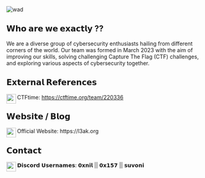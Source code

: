 
![wad](https://github.com/L3AK-TEAM/.github/assets/102762345/d6aee2d0-663f-451e-b2cb-abe9dd74ef6a)

## 𝗪𝗵𝗼 𝗮𝗿𝗲 𝘄𝗲 𝗲𝘅𝗮𝗰𝘁𝗹𝘆 ??

We are a diverse group of cybersecurity enthusiasts hailing from different corners of the world. Our team was formed in March 2023 with the aim of improving our skills, solving challenging Capture The Flag (CTF) challenges, and exploring various aspects of cybersecurity together. 

## 𝗘𝘅𝘁𝗲𝗿𝗻𝗮𝗹 𝗥𝗲𝗳𝗲𝗿𝗲𝗻𝗰𝗲𝘀

<p1>
  <img height="25" width="25" align="left" src="https://github.com/L3AK-TEAM/.github/assets/102762345/9a060993-b26a-46b0-8eae-09d0467dcc7c"> 
  
  CTFtime: https://ctftime.org/team/220336 
</p1>
<p1><p1>

## 𝗪𝗲𝗯𝘀𝗶𝘁𝗲 / 𝗕𝗹𝗼𝗴 

<p1>
  <img height="25" width="25" align="left" src="https://github.com/L3AK-TEAM/.github/assets/102762345/7ef8a896-d7d3-4fdf-81e1-57c1bd276208">
Official Website: https://l3ak.org
</p1>

## 𝗖𝗼𝗻𝘁𝗮𝗰𝘁

<p1>
  <img height="25" width="25" align="left" src="https://github.com/L3AK-TEAM/.github/assets/102762345/f060f43f-d093-41ae-a598-bd6dc01996bc">
  𝗗𝗶𝘀𝗰𝗼𝗿𝗱 𝗨𝘀𝗲𝗿𝗻𝗮𝗺𝗲𝘀: 𝟬𝘅𝗻𝗶𝗹 || 𝟬𝘅𝟭𝟱𝟳 || 𝘀𝘂𝘃𝗼𝗻𝗶
</p1>
